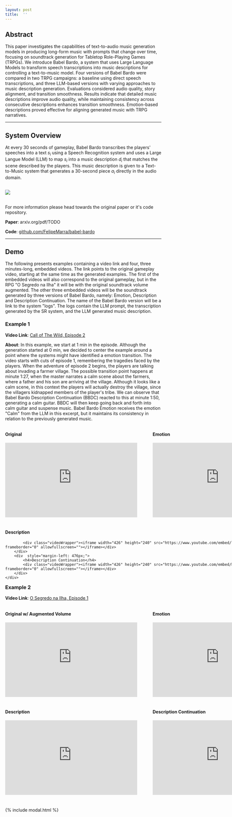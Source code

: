 ```yaml
---
layout: post
title:  ''
---
```



Abstract
---------------

This paper investigates the capabilities of text-to-audio music generation models in producing long-form music with prompts that change over time, focusing on soundtrack generation for Tabletop Role-Playing Games (TRPGs). We introduce Babel Bardo, a system that uses Large Language Models to transform speech transcriptions into music descriptions for controlling a text-to-music model. Four versions of Babel Bardo were compared in two TRPG campaigns: a baseline using direct speech transcriptions, and three LLM-based versions with varying approaches to music description generation. Evaluations considered audio quality, story alignment, and transition smoothness. Results indicate that detailed music descriptions improve audio quality, while maintaining consistency across consecutive descriptions enhances transition smoothness. Emotion-based descriptions proved effective for aligning generated music with TRPG narratives.

___________________________________________________________________________________________________________________________________________________________


System Overview
---------------
At every 30 seconds of gameplay, Babel Bardo transcribes the players' speeches into a text _s<sub>i</sub>_ using a Speech Recognition system and uses a Large Langue Model (LLM) to map _s<sub>i</sub>_ into a music description _d<sub>i</sub>_ that matches the scene described by the players. This music description is given to a Text-to-Music system that generates a 30-second piece _a<sub>i</sub>_ directly in the audio domain. <br><br>

<img src="{{site.baseurl}}/assets/imgs/bardo_overview.png"> <br><br>

For more information please head towards the original paper or it's code repository.

**Paper**: arxiv.org/pdf/TODO

**Code**: [github.com/FelipeMarra/babel-bardo](https://github.com/FelipeMarra/babel-bardo)

___________________________________________________________________________________________________________________________________________________________

Demo
---------------
The following presents examples containing a video link and four, three minutes-long, embedded videos. The link points to the original gameplay video, starting at the same time as the generated examples. The first of the embedded videos will also correspond to the original gameplay, but in the RPG "O Segredo na Ilha" it will be with the original soundtrack volume augmented. The other three embedded videos will be the soundtrack generated by three versions of Babel Bardo, namely: Emotion, Description and Description Continuation. The name of the Babel Bardo version will be a link to the system "logs". The logs contain the LLM prompt, the transcription generated by the SR system, and the LLM generated music description.

### Example 1
**Video Link**: [Call of The Wild, Episode 2](https://www.youtube.com/watch?v=5_Z8pVgCIgw&t=60)

**About**: In this example, we start at 1 min in the episode. Although the generation started at 0 min, we decided to center the example around a point where the systems might have identified a emotion transition. The video starts with cuts of episode 1, remembering the tragedies faced by the players. When the adventure of episode 2 begins, the players are talking about invading a farmer village. The possible transition point happens at minute 1:27, when the master narrates a calm scene about the farmers, where a father and his son are arriving at the village. Although it looks like a calm scene, in this context the players will actually destroy the village, since the villagers kidnapped members of the player's tribe. We can observe that Babel Bardo Description Continuation (BBDC) reacted to this at minute 1:50, generating a calm guitar. BBDC will then keep going back and forth into calm guitar and suspense music. Babel Bardo Emotion receives the emotion "Calm" from the LLM in this excerpt, but it maintains its consistency in relation to the previously generated music.

<div style="width: 100%;">
    <div  style="float: left;">
        <div  style="float: left; padding-bottom:20px">
            <h4>Original</h4>
            <div class="videoWrapper"><iframe width="426" height="240" src="https://www.youtube.com/embed/yqIufAQhebg" frameborder="0" allowfullscreen=""></iframe></div>
        </div>
        <div  style="margin-left: 476px;">
            <h4>
                <!-- Modal Button -->
                <a class="open-modal" data-modal="modal-cotw-2-E"> Emotion </a>
            </h4>
            <div class="videoWrapper"><iframe width="426" height="240" src="https://www.youtube.com/embed/0LZERqRHSb4" frameborder="0" allowfullscreen=""></iframe></div>
        </div>
    </div>
</div>

<!-- Modal COTW 2 E -->
<dialog id="modal-cotw-2-E">
    <div class="modal-header">
        <h1 class="modal-title">
            Babel Bardo E Logs
        </h1>

        <!-- Close Modal -->
        <button class="close-modal" type="button" data-modal="modal-cotw-2-E">
            X
        </button>
    </div>

    <!-- Modal Body -->
    <div class="modal-body">
            <p>
                <b>LLM Prompt Setup:</b> You are going to receive a series of Role-playing Game (RPG) video transcript excerpts from players dialogs playing a campaing called Call Of The Wild. You will classify each dialog into one of the following emotions: Happy, Calm, Agitated, or Suspenseful. Your answer will be just one word, that is, one of those emotions.
            </p>
            <p>
                <b>Music Description Prime:</b> "Background music for a Role-playing Game (RPG) dialog, with the following emotion:"
            </p>

            <hr>

            <p>
                <b>Original Time:</b> 0:01:00 <br>
                <b>Example Time:</b> 0:00:00
            </p>
            <p>
                <b>Transciption:</b> "Ste little Steve they took them the slaves D finds a scroll on one of the guard's bodies it says there were orders to come and clear the outskirts of the town of savages the order was sent by Orville the cleric of Quinton Shire Orville of Quinton Shire Orville of Quinton Shire sent these orders directly what's up everybody tonight we"
            </p>
            <p>
                <b>Music Description:</b> "Background music for a Role-playing Game (RPG) dialog, with the following emotion: Agitated"
            </p>

            <hr>

            <p>
                <b>Original Time:</b> 0:01:30 <br>
                <b>Example Time:</b> 0:00:30
            </p>
            <p>
                <b>Transciption:</b> "are playing Dungeons and Dragons and last time we left off with a very traumatizing event for our party bran Darion and Noki a uh Barbarian tribe went out hunting and came back to see their Village slaughtered noi's family is dead darian's family thankfully survived but br's family his wife and child are missing they are on the hunt to find"
            </p>
            <p>
                <b>Music Description:</b> "Background music for a Role-playing Game (RPG) dialog, with the following emotion: Agitated"
            </p>

            <hr>

            <p>
                <b>Original Time:</b> 0:02:00 <br>
                <b>Example Time:</b> 0:01:00
            </p>
            <p>
                <b>Transciption:</b> "them [Music] Place yourselves at the edge of the forest when you're ready okay so let's figure out what we're going to do plan of action okay first off Brandon's family is missing still right yeah you should find them secondly you should find the leaders of this town and assassinate them I can turn myself into a rat and I can go around town and try to find them or we can talk to animals and try to so as you guys are discussing this something interrupts your"
            </p>
            <p>
                <b>Music Description:</b> "Background music for a Role-playing Game (RPG) dialog, with the following emotion: Suspenseful"
            </p>

            <hr>

            <p>
                <b>Original Time:</b> 0:02:30 <br>
                <b>Example Time:</b> 0:01:30
            </p>

            <p>
                <b>Transciption:</b> "conversation there is a son and his father walking along the edge of the stones here and they walk along the stones and they're both carrying sacks of potatoes potatoes they're walking along and the young young child says potatoes I love potatoes and the father's like well you know who makes the best potatoes I'm going to shoot no my love my mom she makes the best potatoes sou I'm so excited for potatoes tonight this evening is going to be the best when mom makes up wait does that"
            </p>

            <p>
                <b>Music Description:</b> "Background music for a Role-playing Game (RPG) dialog, with the following emotion: Calm"
            </p>

            <hr>

            <p>
                <b>Original Time:</b> 0:03:00 <br>
                <b>Example Time:</b> 0:02:00
            </p>
            <p>
                <b>Transciption:</b> "sound like does that sound like uh my son's voice oh no that does not sound like your son's voice these look like two farmers oh I hope the Savages never come down from the hills oh we we'll kill all the Savages son Oh yay father when I grow up I want to kill the Savages too and they walk along guys hey I whisper to you guys we'll burn their house down tonight while they're sleeping I can do it from behind this wall just throw a little Fireball at the corner ooh Magic I like that I should gather all the poisonous herbs I can"
            </p>
            <p>
                <b>Music Description:</b> "Background music for a Role-playing Game (RPG) dialog, with the following emotion: Agitated"
            </p>

            <hr>

            <p>
                <b>Original Time:</b> 0:03:30 <br>
                <b>Example Time:</b> 0:02:30
            </p>
            <p>
                <b>Transciption:</b> "find in the woods so that we can start you know use poisoning people if we need to Sam I'd like to use my herbalist kit and scour the woods and find some poisons starting now I rolled in 19 you find thistle root Thorn root Black Widow root green green Fang root and you find um classic green Fang rout uh you also find um yellow yellow tank same thing I hear they use that in space"
            </p>
            <p>
                <b>Music Description:</b> "Background music for a Role-playing Game (RPG) dialog, with the following emotion: Calm"
            </p>
    </div>
</dialog>

<div style="width: 100%;">
    <div  style="float: left; margin-bottom:40px">
        <div  style="float: left;">
            <h4>Description</h4>

            <div class="videoWrapper"><iframe width="426" height="240" src="https://www.youtube.com/embed/lP_wlA1x-Vo" frameborder="0" allowfullscreen=""></iframe></div>
        </div>
        <div  style="margin-left: 476px;">
            <h4>Description Continuation</h4>
            <div class="videoWrapper"><iframe width="426" height="240" src="https://www.youtube.com/embed/beBimQZdjKA" frameborder="0" allowfullscreen=""></iframe></div>
        </div>
    </div>
</div>

### Example 2

**Video Link**: [O Segredo na Ilha, Episode 1](https://www.youtube.com/watch?v=Pf4HzTdA2WE&t=12188s)

<div style="width: 100%;">
    <div  style="float: left;">
        <div  style="float: left; padding-bottom:20px">
            <h4>Original w/ Augmented Volume</h4>
            <div class="videoWrapper"><iframe width="426" height="240" src="https://www.youtube.com/embed/RFklOg3emtA" frameborder="0" allowfullscreen=""></iframe></div>
        </div>
        <div  style="margin-left: 476px;">
            <h4>Emotion</h4>
            <div class="videoWrapper"><iframe width="426" height="240" src="https://www.youtube.com/embed/4dv2YIZz7sQ" frameborder="0" allowfullscreen=""></iframe></div>
        </div>
    </div>
</div>

<div style="width: 100%;">
    <div  style="float: left;">
        <div  style="float: left; margin-bottom:40px">
            <h4>Description</h4>
            <div class="videoWrapper"><iframe width="426" height="240" src="https://www.youtube.com/embed/R3-5DUOIdO8" frameborder="0" allowfullscreen=""></iframe></div>
        </div>
        <div  style="margin-left: 476px;">
            <h4>Description Continuation</h4>
            <div class="videoWrapper"><iframe width="426" height="240" src="https://www.youtube.com/embed/9CnYtTqdCnU" frameborder="0" allowfullscreen=""></iframe></div>
        </div>
    </div>
</div>

{% include modal.html %}